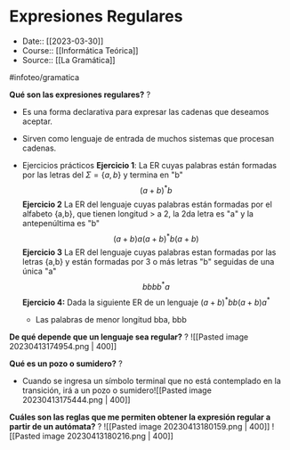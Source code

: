 # Expresiones Regulares

- Date:: [[2023-03-30]]
- Course:: [[Informática Teórica]]
- Source:: [[La Gramática]]

#infoteo/gramatica 

**Qué son las expresiones regulares?**
?
- Es una forma declarativa para expresar las cadenas que deseamos aceptar. 
- Sirven como lenguaje de entrada de muchos sistemas que procesan cadenas.

- Ejercicios prácticos
	**Ejercicio 1**: La ER cuyas palabras están formadas por las letras del $\Sigma=\{a,b\}$ y termina en "b"$$(a+b)^*b$$
	**Ejercicio 2** La ER del lenguaje cuyas palabras están formadas por el alfabeto {a,b}, que tienen longitud > a 2, la 2da letra es "a" y la antepenúltima es "b"$$(a+b)a(a+b)^*b(a+b)$$
	**Ejercicio 3** La ER del lenguaje cuyas palabras estan formadas por las letras {a,b} y están formadas por 3 o más letras "b" seguidas de una única "a" $$bbbb^*a$$
	**Ejercicio 4:** Dada la siguiente ER de un lenguaje $(a+b)^*bb(a+b)a^*$
	- Las palabras de menor longitud bba, bbb


**De qué depende que un lenguaje sea regular?**
?
![[Pasted image 20230413174954.png | 400]]


**Qué es un pozo o sumidero?**
?
- Cuando se ingresa un símbolo terminal que no está contemplado en la transición, irá a un pozo o sumidero![[Pasted image 20230413175444.png | 400]]

**Cuáles son las reglas que me permiten obtener la expresión regular a partir de un autómata?**
?
![[Pasted image 20230413180159.png | 400]]
![[Pasted image 20230413180216.png | 400]]